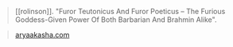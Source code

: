 > [[rolinson]]. "Furor Teutonicus And Furor Poeticus – The Furious Goddess-Given Power Of Both Barbarian And Brahmin Alike".

> [aryaakasha.com](https://aryaakasha.com/2020/08/28/furor-teutonicus-and-furor-poeticus-the-furious-goddess-given-power-of-both-barbarian-and-brahmin-alike/)